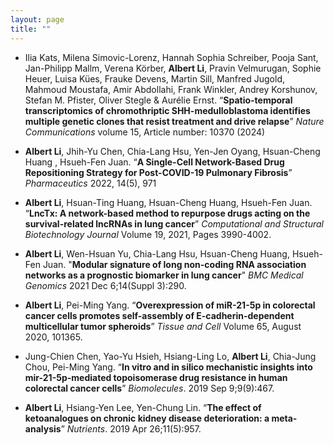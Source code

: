 ```yaml
---
layout: page
title: ""
---
```


 - Ilia Kats, Milena Simovic-Lorenz, Hannah Sophia Schreiber, Pooja Sant, Jan-Philipp Mallm, Verena Körber, **Albert Li**, Pravin Velmurugan, Sophie Heuer, Luisa Kües, Frauke Devens, Martin Sill, Manfred Jugold, Mahmoud Moustafa, Amir Abdollahi, Frank Winkler, Andrey Korshunov, Stefan M. Pfister, Oliver Stegle & Aurélie Ernst. “**Spatio-temporal transcriptomics of chromothriptic SHH-medulloblastoma identifies multiple genetic clones that resist treatment and drive relapse**” *Nature Communications* volume 15, Article number: 10370 (2024)
   
 - **Albert Li**, Jhih-Yu Chen, Chia-Lang Hsu, Yen-Jen Oyang, Hsuan-Cheng Huang , Hsueh-Fen Juan. “**A Single-Cell Network-Based Drug Repositioning Strategy for Post-COVID-19 Pulmonary Fibrosis**” *Pharmaceutics* 2022, 14(5), 971

 - **Albert Li**, Hsuan-Ting Huang, Hsuan-Cheng Huang, Hsueh-Fen Juan. “**LncTx: A network-based method to repurpose drugs acting on the survival-related lncRNAs in lung cancer**” *Computational and Structural Biotechnology Journal* Volume 19, 2021, Pages 3990-4002.

 - **Albert Li**, Wen-Hsuan Yu, Chia-Lang Hsu, Hsuan-Cheng Huang, Hsueh-Fen Juan. "**Modular signature of long non-coding RNA association networks as a prognostic biomarker in lung cancer**" *BMC Medical Genomics* 2021 Dec 6;14(Suppl 3):290.

 - **Albert Li**, Pei-Ming Yang. “**Overexpression of miR-21-5p in colorectal cancer cells promotes self-assembly of E-cadherin-dependent multicellular tumor spheroids**” *Tissue and Cell* Volume 65, August 2020, 101365.

 - Jung-Chien Chen, Yao-Yu Hsieh, Hsiang-Ling Lo, **Albert Li**, Chia-Jung Chou, Pei-Ming Yang. “**In vitro and in silico mechanistic insights into mir-21-5p-mediated topoisomerase drug resistance in human colorectal cancer cells**” *Biomolecules*. 2019 Sep 9;9(9):467.

 - **Albert Li**, Hsiang-Yen Lee, Yen-Chung Lin. “**The effect of ketoanalogues on chronic kidney disease deterioration: a meta-analysis**” *Nutrients*. 2019 Apr 26;11(5):957.
